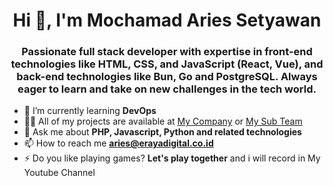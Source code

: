 <h1 align="center">Hi 👋, I'm Mochamad Aries Setyawan</h1>
<h3 align="center">Passionate full stack developer with expertise in front-end technologies like HTML, CSS, and JavaScript (React, Vue), and back-end technologies like Bun, Go and PostgreSQL. Always eager to learn and take on new challenges in the tech world.</h3>

- 🌱 I’m currently learning **DevOps**
- 👨‍💻 All of my projects are available at <a href="https://erayadigital.co.id">My Company</a> or <a href="https://inodreamstudio.com">My Sub Team</a>
- 💬 Ask me about **PHP, Javascript, Python and related technologies**
- 📫 How to reach me **aries@erayadigital.co.id**
- ⚡ Do you like playing games? **Let's play together** and i will record in My Youtube Channel
